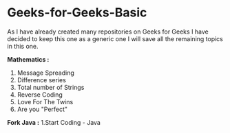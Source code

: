 # Geeks-for-Geeks-Basic

As I have already created many repositories on Geeks for Geeks I have decided to keep this one as a generic one I will save all the remaining topics in this one.

**Mathematics :**
1. Message Spreading 
2. Difference series 
3. Total number of Strings
4. Reverse Coding
5. Love For The Twins
6. Are you "Perfect" 

**Fork Java :**
1.Start Coding - Java

